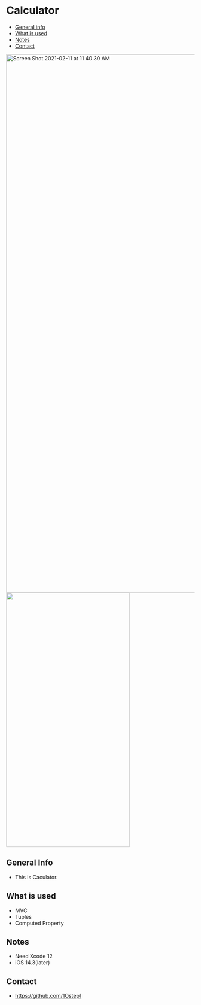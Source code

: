 # Calculator

* [General info](#general-info)
* [What is used](#What-is-used)
* [Notes](#notes)
* [Contact](#contact)

<img width="1440" alt="Screen Shot 2021-02-11 at 11 40 30 AM" src="https://user-images.githubusercontent.com/60435025/108592296-6663bb00-7397-11eb-9d13-394bc2ce7f5f.png">

<img src= "https://user-images.githubusercontent.com/60435025/108592283-564bdb80-7397-11eb-9ab2-aae93ff8893d.gif" width="330" height="680" />

## General Info

* This is Caculator.

## What is used
* MVC
* Tuples
* Computed Property

## Notes

* Need Xcode 12
* iOS 14.3(later)

## Contact

* https://github.com/1Ostep1
